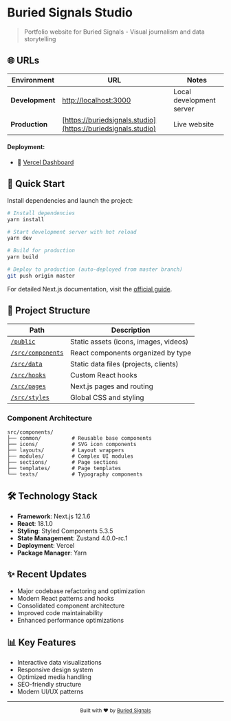 # Buried Signals Studio

> Portfolio website for Buried Signals - Visual journalism and data storytelling

## 🌐 URLs

| Environment | URL | Notes |
| ----------- | --- | ----- |
| **Development** | [http://localhost:3000](http://localhost:3000) | Local development server |
| **Production** | [https://buriedsignals.studio](https://buriedsignals.studio) | Live website |

#### Deployment:
- 📡 [Vercel Dashboard](https://vercel.com/buried-signals/studio)

## 🚀 Quick Start

Install dependencies and launch the project:

```bash
# Install dependencies
yarn install

# Start development server with hot reload
yarn dev

# Build for production
yarn build

# Deploy to production (auto-deployed from master branch)
git push origin master
```

For detailed Next.js documentation, visit the [official guide](https://nextjs.org/docs).

## 📁 Project Structure

| Path | Description |
| ---- | ----------- |
| [`/public`](public/) | Static assets (icons, images, videos) |
| [`/src/components`](src/components/) | React components organized by type |
| [`/src/data`](src/data/) | Static data files (projects, clients) |
| [`/src/hooks`](src/hooks/) | Custom React hooks |
| [`/src/pages`](src/pages/) | Next.js pages and routing |
| [`/src/styles`](src/styles/) | Global CSS and styling |

### Component Architecture

```
src/components/
├── common/          # Reusable base components
├── icons/           # SVG icon components
├── layouts/         # Layout wrappers
├── modules/         # Complex UI modules
├── sections/        # Page sections
├── templates/       # Page templates
└── texts/           # Typography components
```

## 🛠 Technology Stack

- **Framework**: Next.js 12.1.6
- **React**: 18.1.0  
- **Styling**: Styled Components 5.3.5
- **State Management**: Zustand 4.0.0-rc.1
- **Deployment**: Vercel
- **Package Manager**: Yarn

## ✨ Recent Updates

- Major codebase refactoring and optimization
- Modern React patterns and hooks
- Consolidated component architecture
- Improved code maintainability
- Enhanced performance optimizations

## 📊 Key Features

- Interactive data visualizations
- Responsive design system
- Optimized media handling
- SEO-friendly structure
- Modern UI/UX patterns

---

<div align="center">
  <sub>Built with ❤️ by <a href="https://buriedsignals.studio" target="_blank">Buried Signals</a></sub>
</div>